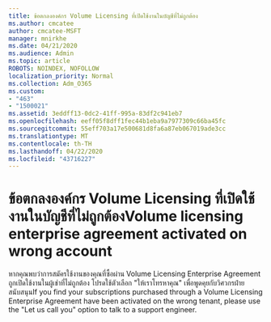 ```yaml
---
title: ข้อตกลงองค์กร Volume Licensing ที่เปิดใช้งานในบัญชีที่ไม่ถูกต้อง
ms.author: cmcatee
author: cmcatee-MSFT
manager: mnirkhe
ms.date: 04/21/2020
ms.audience: Admin
ms.topic: article
ROBOTS: NOINDEX, NOFOLLOW
localization_priority: Normal
ms.collection: Adm_O365
ms.custom:
- "463"
- "1500021"
ms.assetid: 3eddff13-0dc2-41ff-995a-83df2c941eb7
ms.openlocfilehash: eeff05f8dff1fec44b1eba9a7977309c66ba45fc
ms.sourcegitcommit: 55eff703a17e500681d8fa6a87eb067019ade3cc
ms.translationtype: MT
ms.contentlocale: th-TH
ms.lasthandoff: 04/22/2020
ms.locfileid: "43716227"
---
```

# <a name="volume-licensing-enterprise-agreement-activated-on-wrong-account"></a><span data-ttu-id="c07ba-102">ข้อตกลงองค์กร Volume Licensing ที่เปิดใช้งานในบัญชีที่ไม่ถูกต้อง</span><span class="sxs-lookup"><span data-stu-id="c07ba-102">Volume licensing enterprise agreement activated on wrong account</span></span>

<span data-ttu-id="c07ba-103">หากคุณพบว่าการสมัครใช้งานของคุณที่ซื้อผ่าน Volume Licensing Enterprise Agreement ถูกเปิดใช้งานในผู้เช่าที่ไม่ถูกต้อง โปรดใช้ตัวเลือก "ให้เราโทรหาคุณ" เพื่อพูดคุยกับวิศวกรฝ่ายสนับสนุน</span><span class="sxs-lookup"><span data-stu-id="c07ba-103">If you find your subscriptions purchased through a Volume Licensing Enterprise Agreement have been activated on the wrong tenant, please use the "Let us call you" option to talk to a support engineer.</span></span>